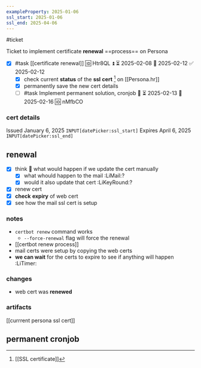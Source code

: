 ```yaml
---
exampleProperty: 2025-01-06
ssl_start: 2025-01-06
ssl_end: 2025-04-06
---
```

#ticket 

Ticket to implement certificate **renewal** ==process== on Persona

- [x] #task [[certificate renewal]] 🆔 Htr8QL ⏫ ⏳ 2025-02-08 📅 2025-02-12 ✅ 2025-02-12
	- [x] check current **status** of the **ssl** **cert** [^1] on [[Persona.hr]]
	- [x] permanently save the new cert details
	- [ ] #task Implement permanent solution, cronjob 🔼 ⏳ 2025-02-13 📅 2025-02-16 🆔 nMfbCO

### cert details
Issued January 6, 2025 `INPUT[datePicker:ssl_start]`
Expires April 6, 2025 `INPUT[datePicker:ssl_end]`
## renewal
- [x] think 🤔 what would happen if we update the cert manually
	- [x] what whould happen to the mail :LiMail:?
	- [x] would it also update that cert :LiKeyRound:? 
- [x] renew cert
- [x] **check** **expiry** of web cert
- [x] see how the mail ssl cert is setup
### notes
- `certbot renew` command works
	- `--force-renewal` flag will force the renewal
- [[certbot renew process]]
- mail certs were setup by copying the web certs
- **we can  wait** for the certs to expire to see if anything will happen :LiTimer:
### changes
- web cert was **renewed**
### artifacts
[[currrent persona ssl cert]]

## permanent cronjob



[^1]: [[SSL certificate]]